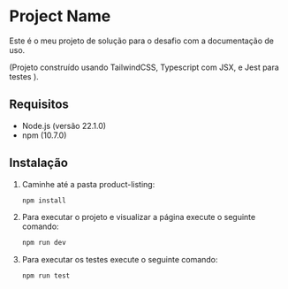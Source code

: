 # Project Name

Este é o meu projeto de solução para o desafio com a documentação de uso.

(Projeto construído usando TailwindCSS, Typescript com JSX, e Jest para testes ).

## Requisitos

- Node.js (versão 22.1.0)
- npm (10.7.0)

## Instalação

1. Caminhe até a pasta product-listing:

   ```sh
   npm install
2. Para executar o projeto e visualizar a página execute o seguinte comando:
    ```sh
   npm run dev
3. Para executar os testes execute o seguinte comando:
    ```sh
   npm run test
   
    
